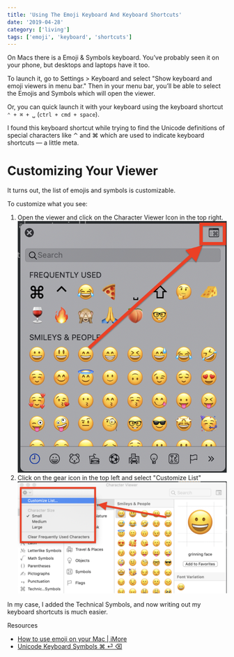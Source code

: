 ```yaml
---
title: 'Using The Emoji Keyboard And Keyboard Shortcuts'
date: '2019-04-28'
category: ['living']
tags: ['emoji', 'keyboard', 'shortcuts']
---
```

On Macs there is a Emoji & Symbols keyboard.  You’ve probably seen it on your phone, but desktops and laptops have it too.

To launch it, go to Settings > Keyboard  and select "Show keyboard and emoji viewers in menu bar."
Then in your menu bar, you’ll be able to select the Emojis and Symbols which will open the viewer.

Or, you can quick launch it with your keyboard using the keyboard shortcut  `⌃ + ⌘ + ␣` (`ctrl + cmd + space`).

I found this keyboard shortcut while trying to find the Unicode definitions of special characters like ⌃ and ⌘ which are used to indicate keyboard shortcuts — a little meta.

# Customizing Your Viewer
It turns out, the list of emojis and symbols is customizable.

To customize what you see:
1. Open the viewer and click on the Character Viewer Icon in the top right.
![](./open-viewer.png)
2. Click on the gear icon in the top left and select "Customize List"
![](./customize.png)

In my case, I added the Technical Symbols, and now writing out my keyboard shortcuts is much easier.

Resources
* [How to use emoji on your Mac | iMore](https://www.imore.com/how-to-use-emoji-on-your-mac)
* [Unicode Keyboard Symbols ⌘ ⏎ ⌫](http://xahlee.info/comp/unicode_computing_symbols.html)